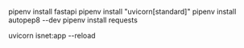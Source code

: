 pipenv install fastapi
pipenv install "uvicorn[standard]"
pipenv install autopep8 --dev
pipenv install requests


uvicorn isnet:app --reload
